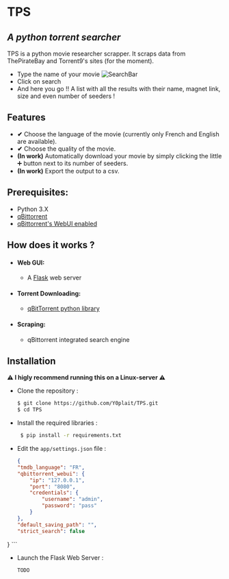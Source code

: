# TPS
## _A python torrent searcher_


TPS is a python movie researcher scrapper. It scraps data from ThePirateBay and Torrent9's sites (for the moment).

- Type the name of your movie
![SearchBar](https://github.com/Y0plait/TPS/tree/master/src/static/images/SearchBar.png "")
- Click on search
- And here you go !! A list with all the results with their name, magnet link, size and even number of seeders !

## Features


- **✔** Choose the language of the movie (currently only French and English are available).
- **✔** Choose the quality of the movie.
- **(In work)** Automatically download your movie by simply clicking the little ➕ button next to its number of seeders.
- **(In work)** Export the output to a csv.

## Prerequisites:

- Python 3.X
- [qBittorrent](https://www.qbittorrent.org/ "qBittorrent")
- [qBittorrent\'s WebUI enabled](https://lgallardo.com/2014/09/29/como-activar-la-interfaz-web-de-qbittorrent/ "qBittorrent's WebUI enabled")

## How does it works ?

- #### Web GUI:

	- A [Flask](https://github.com/pallets/flask "Flask") web server 

- #### Torrent Downloading:

	- [qBitTorrent python library](https://github.com/v1k45/python-qbittorrent "qBitTorrent python library") 

- #### Scraping:

	- qBittorrent integrated search engine

## Installation

**⚠️ I higly recommend running this on a Linux-server ⚠️**

- Clone the repository :

	 ```bash 
	 $ git clone https://github.com/Y0plait/TPS.git
	 $ cd TPS
	 ```

- Install the required libraries :

	```bash
	 $ pip install -r requirements.txt
	```

- Edit the `app/settings.json` file :
	```json
	{
    "tmdb_language": "FR",
    "qbittorrent_webui": {
        "ip": "127.0.0.1",
        "port": "8080",
        "credentials": {
            "username": "admin",
            "password": "pass"
        }
    },
    "default_saving_path": "",
    "strict_search": false
}
	```

- Launch the Flask Web Server :

	```bash
	TODO
	```
